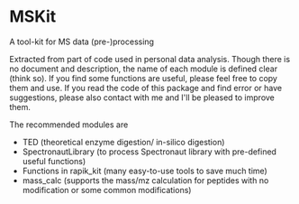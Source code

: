 # MSKit

A tool-kit for MS data (pre-)processing

Extracted from part of code used in personal data analysis. 
Though there is no document and description, 
the name of each module is defined clear (think so). 
If you find some functions are useful, please feel free to copy them and use.
If you read the code of this package and find error or have suggestions, 
please also contact with me and I'll be pleased to improve them.

The recommended modules are
* TED (theoretical enzyme digestion/ in-silico digestion)
* SpectronautLibrary (to process Spectronaut library with pre-defined useful functions)
* Functions in rapik_kit (many easy-to-use tools to save much time)
* mass_calc (supports the mass/mz calculation for peptides with no modification or some common modifications)
